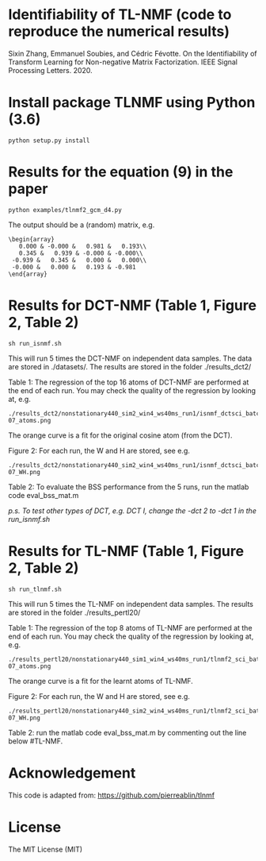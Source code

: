 # Identifiability of TL-NMF (code to reproduce the numerical results)
Sixin Zhang, Emmanuel Soubies, and Cédric Févotte. On the Identifiability of Transform Learning for Non-negative Matrix Factorization. IEEE Signal Processing Letters. 2020.

# Install package TLNMF using Python (3.6)

```
python setup.py install
```

# Results for the equation (9) in the paper

```
python examples/tlnmf2_gcm_d4.py
```

The output should be a (random) matrix, e.g.
```
\begin{array}
   0.000 & -0.000 &   0.981 &   0.193\\
   0.345 &   0.939 & -0.000 & -0.000\\
 -0.939 &   0.345 &   0.000 &   0.000\\
 -0.000 &   0.000 &   0.193 & -0.981
\end{array}
```

# Results for DCT-NMF (Table 1, Figure 2, Table 2)

```
sh run_isnmf.sh
```

This will run 5 times the DCT-NMF on independent data samples. The data are stored in ./datasets/. The results are stored in the folder ./results_dct2/

Table 1: The regression of the top 16 atoms of DCT-NMF are performed at the end of each run. 
You may check the quality of the regression by looking at, e.g. 
```
./results_dct2/nonstationary440_sim2_win4_ws40ms_run1/isnmf_dctsci_batch_nonstationary440_sim2_K2_eps5e-07_atoms.png
```
The orange curve is a fit for the original cosine atom (from the DCT). 

Figure 2: For each run, the W and H are stored, see e.g. 
```
./results_dct2/nonstationary440_sim2_win4_ws40ms_run1/isnmf_dctsci_batch_nonstationary440_sim2_K2_eps5e-07_WH.png
```

Table 2: To evaluate the BSS performance from the 5 runs, run the matlab code eval_bss_mat.m

*p.s. To test other types of DCT, e.g. DCT I, change the -dct 2 to -dct 1 in the run_isnmf.sh*

# Results for TL-NMF (Table 1, Figure 2, Table 2)

```
sh run_tlnmf.sh
```

This will run 5 times the TL-NMF on independent data samples. The results are stored in the folder ./results_pertl20/

Table 1: The regression of the top 8 atoms of TL-NMF are performed at the end of each run. 
You may check the quality of the regression by looking at, e.g.  
```
./results_pertl20/nonstationary440_sim1_win4_ws40ms_run1/tlnmf2_sci_batch_nonstationary440_sim1_K2_eps5e-07_atoms.png
```
The orange curve is a fit for the learnt atoms of TL-NMF. 

Figure 2: For each run, the W and H are stored, see e.g. 
```
./results_pertl20/nonstationary440_sim2_win4_ws40ms_run1/tlnmf2_sci_batch_nonstationary440_sim1_K2_eps5e-07_WH.png
```

Table 2: run the matlab code eval_bss_mat.m by commenting out the line below #TL-NMF.

# Acknowledgement
This code is adapted from: https://github.com/pierreablin/tlnmf

# License
The MIT License (MIT)
